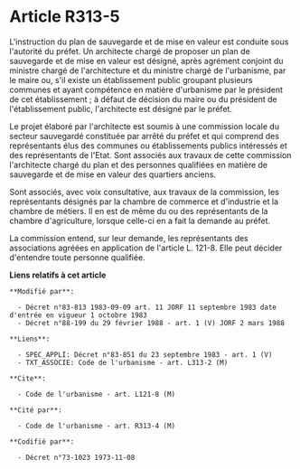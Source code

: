 # Article R313-5

L'instruction du plan de sauvegarde et de mise en valeur est conduite sous l'autorité du préfet. Un architecte chargé de
proposer un plan de sauvegarde et de mise en valeur est désigné, après agrément conjoint du ministre chargé de l'architecture
et du ministre chargé de l'urbanisme, par le maire ou, s'il existe un établissement public groupant plusieurs communes et
ayant compétence en matière d'urbanisme par le président de cet établissement ; à défaut de décision du maire ou du président
de l'établissement public, l'architecte est désigné par le préfet.

Le projet élaboré par l'architecte est soumis à une commission locale du secteur sauvegardé constituée par arrêté du préfet
et qui comprend des représentants élus des communes ou établissements publics intéressés et des représentants de l'Etat. Sont
associés aux travaux de cette commission l'architecte chargé du plan et des personnes qualifiées en matière de sauvegarde et
de mise en valeur des quartiers anciens.

Sont associés, avec voix consultative, aux travaux de la commission, les représentants désignés par la chambre de commerce et
d'industrie et la chambre de métiers. Il en est de même du ou des représentants de la chambre d'agriculture, lorsque celle-ci
en a fait la demande au préfet.

La commission entend, sur leur demande, les représentants des associations agréées en application de l'article L. 121-8. Elle
peut décider d'entendre toute personne qualifiée.

**Liens relatifs à cet article**

	**Modifié par**:

	  - Décret n°83-813 1983-09-09 art. 11 JORF 11 septembre 1983 date d'entrée en vigueur 1 octobre 1983
	  - Décret n°88-199 du 29 février 1988 - art. 1 (V) JORF 2 mars 1988

	**Liens**:

	  - SPEC_APPLI: Décret n°83-851 du 23 septembre 1983 - art. 1 (V)
	  - TXT_ASSOCIE: Code de l'urbanisme - art. L313-2 (M)

	**Cite**:

	  - Code de l'urbanisme - art. L121-8 (M)

	**Cité par**:

	  - Code de l'urbanisme - art. R313-4 (M)

	**Codifié par**:

	  - Décret n°73-1023 1973-11-08
